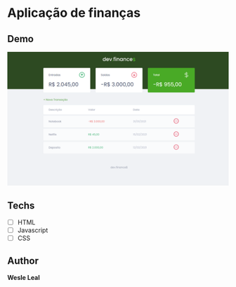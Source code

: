 # Aplicação de finanças 

## Demo
<img src="./assets/demo.png" alt="Exemplo">

## Techs 
* [ ] HTML
* [ ] Javascript
* [ ] CSS

## Author

**Wesle Leal**